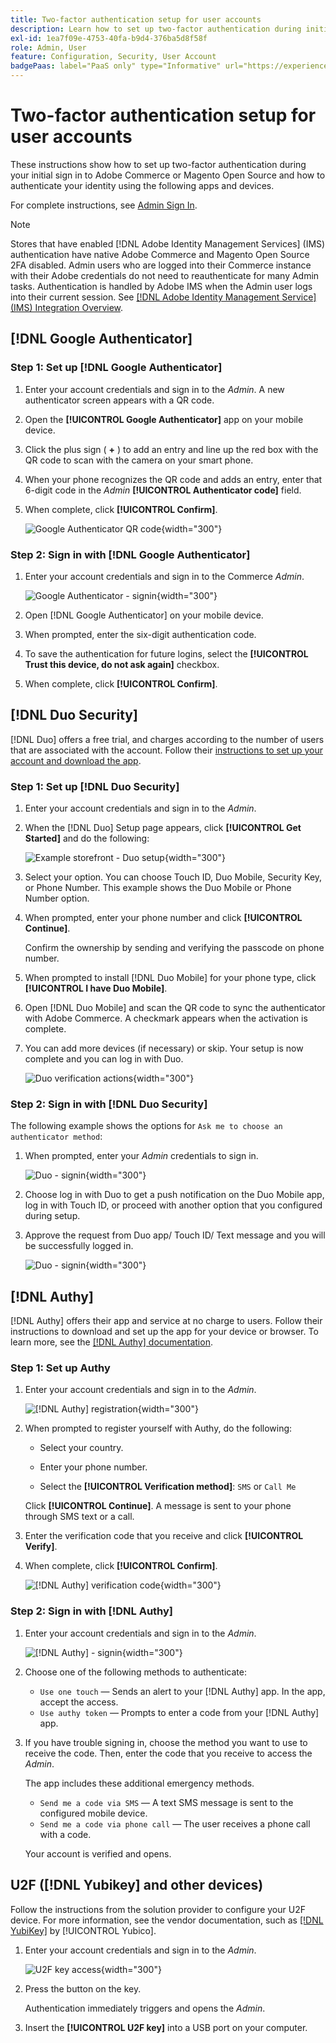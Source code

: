 ```yaml
---
title: Two-factor authentication setup for user accounts
description: Learn how to set up two-factor authentication during initial Admin sign in and authenticate your identity using a supported device app.
exl-id: 1ea7f09e-4753-40fa-b9d4-376ba5d8f58f
role: Admin, User
feature: Configuration, Security, User Account
badgePaas: label="PaaS only" type="Informative" url="https://experienceleague.adobe.com/en/docs/commerce/user-guides/product-solutions" tooltip="Applies to Adobe Commerce on Cloud projects (Adobe-managed PaaS infrastructure) and on-premises projects only."
---
```

# Two-factor authentication setup for user accounts

These instructions show how to set up two-factor authentication during your initial sign in to Adobe Commerce or Magento Open Source and how to authenticate your identity using the following apps and devices.

For complete instructions, see [Admin Sign In](../getting-started/admin-signin.md).

>[!NOTE]
>
>Stores that have enabled [!DNL Adobe Identity Management Services] (IMS) authentication have native Adobe Commerce and Magento Open Source 2FA disabled. Admin users who are logged into their Commerce instance with their Adobe credentials do not need to reauthenticate for many Admin tasks. Authentication is handled by Adobe IMS when the Admin user logs into their current session. See [[!DNL Adobe Identity Management Service] (IMS) Integration Overview](../getting-started/adobe-ims-integration-overview.md).

## [!DNL Google Authenticator]

### Step 1: Set up [!DNL Google Authenticator]

1. Enter your account credentials and sign in to the _Admin_. A new authenticator screen appears with a QR code.

1. Open the **[!UICONTROL Google Authenticator]** app on your mobile device.

1. Click the plus sign ( **+** ) to add an entry and line up the red box with the QR code to scan with the camera on your smart phone.

1. When your phone recognizes the QR code and adds an entry, enter that 6-digit code in the _Admin_ **[!UICONTROL Authenticator code]** field.

1. When complete, click **[!UICONTROL Confirm]**.

   ![Google Authenticator QR code](./assets/storefront-2fa-google-qrcode.png){width="300"}

### Step 2: Sign in with [!DNL Google Authenticator]

1. Enter your account credentials and sign in to the Commerce _Admin_.

   ![Google Authenticator - signin](./assets/storefront-2fa-google-code.png){width="300"}

1. Open [!DNL Google Authenticator] on your mobile device.

1. When prompted, enter the six-digit authentication code.

1. To save the authentication for future logins, select the **[!UICONTROL Trust this device, do not ask again]** checkbox.

1. When complete, click **[!UICONTROL Confirm]**.

## [!DNL Duo Security]

[!DNL Duo] offers a free trial, and charges according to the number of users that are associated with the account. Follow their [instructions to set up your account and download the app](https://duo.com/product/multi-factor-authentication-mfa/duo-mobile-app).

### Step 1: Set up [!DNL Duo Security]

1. Enter your account credentials and sign in to the _Admin_.

1. When the [!DNL Duo] Setup page appears, click **[!UICONTROL Get Started]** and do the following:

   ![Example storefront - Duo setup](./assets/storefront-2fa-duo-setup-options.png){width="300"}

1. Select your option. You can choose Touch ID, Duo Mobile, Security Key, or Phone Number. This example shows the Duo Mobile or Phone Number option.

1. When prompted, enter your phone number and click **[!UICONTROL Continue]**.

   Confirm the ownership by sending and verifying the passcode on phone number.

1. When prompted to install [!DNL Duo Mobile] for your phone type, click **[!UICONTROL I have Duo Mobile]**.

1. Open [!DNL Duo Mobile] and scan the QR code to sync the authenticator with Adobe Commerce. A checkmark appears when the activation is complete.

1. You can add more devices (if necessary) or skip. Your setup is now complete and you can log in with Duo.

   ![Duo verification actions](./assets/storefront-2fa-duo-setup-complete.png){width="300"}

### Step 2: Sign in with [!DNL Duo Security]

The following example shows the options for `Ask me to choose an authenticator method`:

1. When prompted, enter your _Admin_ credentials to sign in.

   ![Duo - signin](./assets/storefront-2fa-duo-auth.png){width="300"}

1. Choose log in with Duo to get a push notification on the Duo Mobile app, log in with Touch ID, or proceed with another option that you configured during setup.

1. Approve the request from Duo app/ Touch ID/ Text message and you will be successfully logged in.

   ![Duo - signin](./assets/storefront-2fa-duo-success.png){width="300"}

## [!DNL Authy]

[!DNL Authy] offers their app and service at no charge to users. Follow their instructions to download and set up the app for your device or browser. To learn more, see the [[!DNL Authy] documentation](https://authy.com/features/setup/).

### Step 1: Set up Authy

1. Enter your account credentials and sign in to the _Admin_.

   ![[!DNL Authy] registration](./assets/storefront-2fa-authy-auth.png){width="300"}

1. When prompted to register yourself with Authy, do the following:

   - Select your country.

   - Enter your phone number.

   - Select the **[!UICONTROL Verification method]**: `SMS` or `Call Me`

   Click **[!UICONTROL Continue]**. A message is sent to your phone through SMS text or a call.

1. Enter the verification code that you receive and click **[!UICONTROL Verify]**.

1. When complete, click **[!UICONTROL Confirm]**.

   ![[!DNL Authy] verification code](./assets/storefront-2fa-authy-verify.png){width="300"}

### Step 2: Sign in with [!DNL Authy]

1. Enter your account credentials and sign in to the _Admin_.

   ![[!DNL Authy] - signin](./assets/storefront-2fa-authy-access.png){width="300"}

1. Choose one of the following methods to authenticate:

   - `Use one touch` — Sends an alert to your [!DNL Authy] app. In the app, accept the access.
   - `Use authy token` — Prompts to enter a code from your [!DNL Authy] app.

1. If you have trouble signing in, choose the method you want to use to receive the code. Then, enter the code that you receive to access the _Admin_.

   The app includes these additional emergency methods.

   - `Send me a code via SMS` — A text SMS message is sent to the configured mobile device.
   - `Send me a code via phone call` — The user receives a phone call with a code.

   Your account is verified and opens.

## U2F ([!DNL Yubikey] and other devices)

Follow the instructions from the solution provider to configure your U2F device. For more information, see the vendor documentation, such as [[!DNL YubiKey]](https://support.yubico.com/hc/en-us/articles/360013790339-Getting-Started-with-Your-YubiKey) by [!UICONTROL Yubico].

1. Enter your account credentials and sign in to the _Admin_.

   ![U2F key access](./assets/storefront-2fa-u2f.png){width="300"}

1. Press the button on the key.

   Authentication immediately triggers and opens the _Admin_.

1. Insert the **[!UICONTROL U2F key]** into a USB port on your computer.
